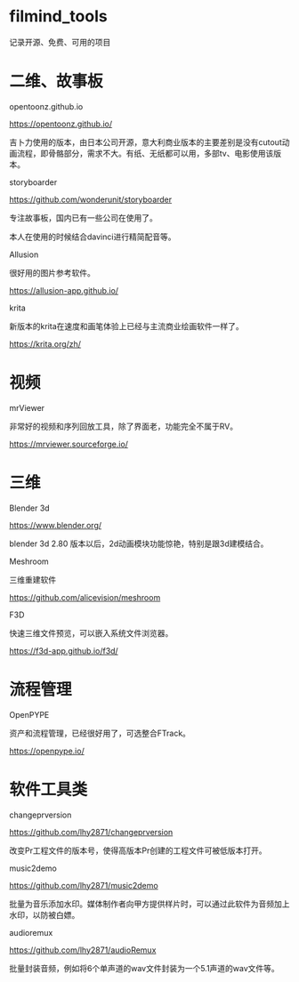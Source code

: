 # filmind_tools

记录开源、免费、可用的项目


# 二维、故事板


opentoonz.github.io

https://opentoonz.github.io/

吉卜力使用的版本，由日本公司开源，意大利商业版本的主要差别是没有cutout动画流程，即骨骼部分，需求不大。有纸、无纸都可以用，多部tv、电影使用该版本。


storyboarder

https://github.com/wonderunit/storyboarder

专注故事板，国内已有一些公司在使用了。

本人在使用的时候结合davinci进行精简配音等。


Allusion

很好用的图片参考软件。

https://allusion-app.github.io/


krita

新版本的krita在速度和画笔体验上已经与主流商业绘画软件一样了。

https://krita.org/zh/


# 视频

mrViewer

非常好的视频和序列回放工具，除了界面老，功能完全不属于RV。

https://mrviewer.sourceforge.io/




# 三维

Blender 3d

https://www.blender.org/

blender 3d 2.80 版本以后，2d动画模块功能惊艳，特别是跟3d建模结合。


Meshroom 

三维重建软件

https://github.com/alicevision/meshroom


F3D

快速三维文件预览，可以嵌入系统文件浏览器。

https://f3d-app.github.io/f3d/



# 流程管理

OpenPYPE

资产和流程管理，已经很好用了，可选整合FTrack。

https://openpype.io/




# 软件工具类
changeprversion

https://github.com/lhy2871/changeprversion

改变Pr工程文件的版本号，使得高版本Pr创建的工程文件可被低版本打开。


music2demo

https://github.com/lhy2871/music2demo

批量为音乐添加水印。媒体制作者向甲方提供样片时，可以通过此软件为音频加上水印，以防被白嫖。


audioremux

https://github.com/lhy2871/audioRemux

批量封装音频，例如将6个单声道的wav文件封装为一个5.1声道的wav文件等。
